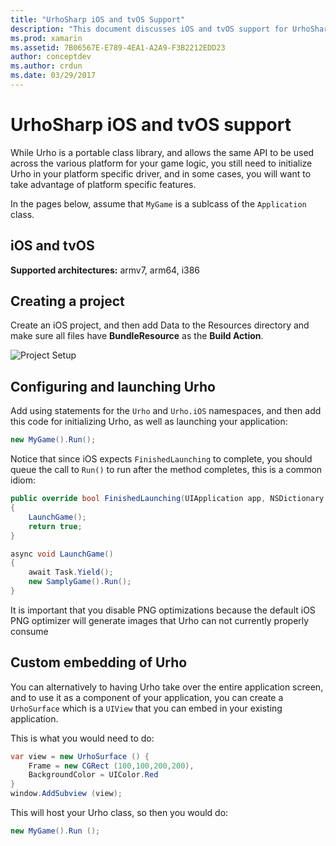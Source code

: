 ```yaml
---
title: "UrhoSharp iOS and tvOS Support"
description: "This document discusses iOS and tvOS support for UrhoSharp. It describes how to create a project, configure and launch Urho, and perform a custom embed of Urho."
ms.prod: xamarin
ms.assetid: 7B06567E-E789-4EA1-A2A9-F3B2212EDD23
author: conceptdev
ms.author: crdun
ms.date: 03/29/2017
---
```


# UrhoSharp iOS and tvOS support

While Urho is a portable class library, and allows the same API to be
used across the various platform for your game logic, you still need
to initialize Urho in your platform specific driver, and in some
cases, you will want to take advantage of platform specific features.

In the pages below, assume that `MyGame` is a sublcass of the
`Application` class.

## iOS and tvOS

**Supported architectures:** armv7, arm64, i386

## Creating a project

Create an iOS project, and then add Data to the Resources directory and make sure all files have **BundleResource** as the **Build Action**.

![Project Setup](ios-images/image-4.png "Add Data to the Resources directory")

## Configuring and launching Urho

Add using statements for the `Urho` and `Urho.iOS` namespaces, and then
add this code for initializing Urho, as well as launching your
application:

```csharp
new MyGame().Run();
```

Notice that since iOS expects `FinishedLaunching` to complete, you should queue
the call to `Run()` to run after the method completes, this is a common idiom:

```csharp
public override bool FinishedLaunching(UIApplication app, NSDictionary options)
{
    LaunchGame();
    return true;
}

async void LaunchGame()
{
    await Task.Yield();
    new SamplyGame().Run();
}
```

It is important that you disable PNG optimizations because the default
iOS PNG optimizer will generate images that Urho can not currently
properly consume

## Custom embedding of Urho

You can alternatively to having Urho take over the entire application
screen, and to use it as a component of your application, you can
create a `UrhoSurface` which is a `UIView` that you can embed in your
existing application.

This is what you would need to do:

```csharp
var view = new UrhoSurface () {
    Frame = new CGRect (100,100,200,200),
    BackgroundColor = UIColor.Red
}
window.AddSubview (view);
```

This will host your Urho class, so then you would do:

```csharp
new MyGame().Run ();
```
